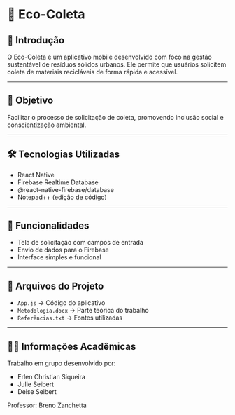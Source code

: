 # 🌱 Eco-Coleta

## 📌 Introdução

O Eco-Coleta é um aplicativo mobile desenvolvido com foco na gestão sustentável de resíduos sólidos urbanos. Ele permite que usuários solicitem coleta de materiais recicláveis de forma rápida e acessível.

---

## 🎯 Objetivo

Facilitar o processo de solicitação de coleta, promovendo inclusão social e conscientização ambiental.

---

## 🛠️ Tecnologias Utilizadas

- React Native
- Firebase Realtime Database
- @react-native-firebase/database
- Notepad++ (edição de código)

---

## 📱 Funcionalidades

- Tela de solicitação com campos de entrada
- Envio de dados para o Firebase
- Interface simples e funcional

---

## 📄 Arquivos do Projeto

- `App.js` → Código do aplicativo
- `Metodologia.docx` → Parte teórica do trabalho
- `Referências.txt` → Fontes utilizadas

---

## 👨‍🏫 Informações Acadêmicas

Trabalho em grupo desenvolvido por:

- Erlen Christian Siqueira  
- Julie Seibert  
- Deise Seibert

Professor: Breno Zanchetta 